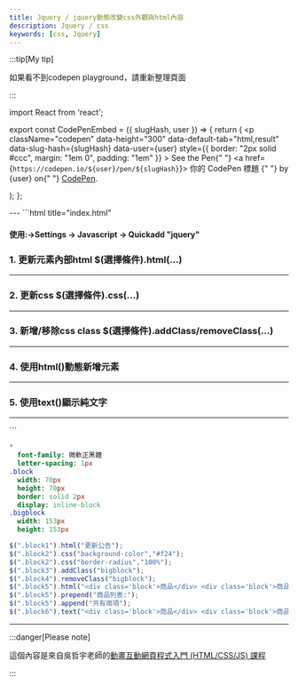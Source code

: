 ```yaml
---
title: Jquery / jquery動態改變css外觀與html內容
description: Jquery / css
keywords: [css, Jquery]
---
```

:::tip[My tip]

如果看不到codepen playground，請重新整理頁面

:::

import React from 'react';

export const CodePenEmbed = ({ slugHash, user }) => {
  return (
    <p
      className="codepen"
      data-height="300"
      data-default-tab="html,result"
      data-slug-hash={slugHash}
      data-user={user}
      style={{ border: "2px solid #ccc", margin: "1em 0", padding: "1em" }}
    >
      <span>
        See the Pen{" "}
        <a href={`https://codepen.io/${user}/pen/${slugHash}`}>
          你的 CodePen 標題
        </a>{" "}
        by {user} on{" "}
        <a href="https://codepen.io/">CodePen</a>.
      </span>
      <script async src="https://cpwebassets.codepen.io/assets/embed/ei.js"></script>
    </p>
  );
};

<CodePenEmbed slugHash="BamJyRq" user="Retsnom" />
---
```html title="index.html"
<h4>使用:->Settings -> Javascript -> Quickadd "jquery"</h4>
<h3>1. 更新元素內部html $(選擇條件).html(...)</h3>
<div class="block block1"></div>
<hr/>
<h3>2. 更新css $(選擇條件).css(...)</h3>
<div class="block block2"></div>
<hr/>
<h3>3. 新增/移除css class $(選擇條件).addClass/removeClass(...)</h3>
<div class="block block3"></div>
<div class="block block4 bigblock"></div>
<hr/>
<h3>4. 使用html()動態新增元素</h3>
<div class="block block5 bigblock"></div>
<hr/>
<h3>5. 使用text()顯示純文字</h3>
<div class="block block6 bigblock"></div>
<hr/>
```

```sass title="style.sass"
*
  font-family: 微軟正黑體
  letter-spacing: 1px
.block
  width: 70px
  height: 70px
  border: solid 2px
  display: inline-block
.bigblock
  width: 153px
  height: 153px
```
```js title="script.js"
$(".block1").html("更新公告");
$(".block2").css("background-color","#f24");
$(".block2").css("border-radius","100%");
$(".block3").addClass("bigblock");
$(".block4").removeClass("bigblock");
$(".block5").html("<div class='block'>商品</div> <div class='block'>商品</div>");
$(".block5").prepend("商品列表:");
$(".block5").append("共有兩項");
$(".block6").text("<div class='block'>商品</div> <div class='block'>商品</div>")
```
---

:::danger[Please note]

這個內容是來自吳哲宇老師的[動畫互動網頁程式入門 (HTML/CSS/JS) 課程](https://hahow.in/courses/56189df9df7b3d0b005c6639)


:::